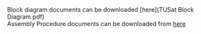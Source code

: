 Block diagram documents can be downloaded [here](TUSat Block Diagram.pdf)<br/>
Assembly Procedure documents can be downloaded from [here](TU_Sat_Assembly-Procedure.docx)